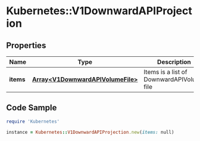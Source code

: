 # Kubernetes::V1DownwardAPIProjection

## Properties

Name | Type | Description | Notes
------------ | ------------- | ------------- | -------------
**items** | [**Array&lt;V1DownwardAPIVolumeFile&gt;**](V1DownwardAPIVolumeFile.md) | Items is a list of DownwardAPIVolume file | [optional] 

## Code Sample

```ruby
require 'Kubernetes'

instance = Kubernetes::V1DownwardAPIProjection.new(items: null)
```


